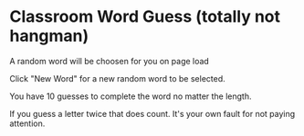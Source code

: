 # Classroom Word Guess (totally not hangman)

A random word will be choosen for you on page load

Click "New Word" for a new random word to be selected.

You have 10 guesses to complete the word no matter the length.

If you guess a letter twice that does count. It's your own fault for not paying attention.



